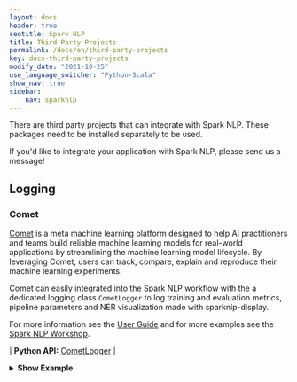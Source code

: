 ```yaml
---
layout: docs
header: true
seotitle: Spark NLP
title: Third Party Projects
permalink: /docs/en/third-party-projects
key: docs-third-party-projects
modify_date: "2021-10-25"
use_language_switcher: "Python-Scala"
show_nav: true
sidebar:
    nav: sparknlp
---
```


There are third party projects that can integrate with Spark NLP. These
packages need to be installed separately to be used.

If you'd like to integrate your application with Spark NLP, please send us a
message!

## Logging

### Comet

[Comet](https://www.comet.ml/) is a meta machine learning platform designed
to help AI practitioners and teams build reliable machine learning models for
real-world applications by streamlining the machine learning model lifecycle. By
leveraging Comet, users can track, compare, explain and reproduce their machine
learning experiments.

Comet can easily integrated into the Spark NLP workflow with the a dedicated
logging class `CometLogger` to log training and evaluation metrics,
pipeline parameters and NER visualization made with sparknlp-display.

For more information see the [User Guide](https://nlp.johnsnowlabs.com/api/python/third_party/comet.html) and for more examples see the [Spark NLP Workshop](https://github.com/JohnSnowLabs/spark-nlp-workshop/blob/master/tutorials/logging/Comet_SparkNLP_Intergration.ipynb).


| **Python API:** [CometLogger](https://nlp.johnsnowlabs.com/api/python/reference/autosummary/sparknlp.logging.comet.CometLogger.html) |

<details>

<summary class="button"><b>Show Example</b></summary>

<div class="tabs-box" markdown="1">

```python
# Metrics while training an annotator can be logged with for example:

import sparknlp
from sparknlp.base import *
from sparknlp.annotator import *
from sparknlp.logging.comet import CometLogger
spark = sparknlp.start()

# To run an online experiment, the logger is defined like so.

comet_ml.init(project_name="sparknlp_experiment", offline_directory="/tmp")
OUTPUT_LOG_PATH = "./comet"
logger = CometLogger(comet_mode="offline", offline_directory=OUTPUT_LOG_PATH)

# Experiments can also be defined to be run offline:

# OUTPUT_LOG_PATH = "./comet"
# logger = CometLogger(comet_mode="offline", offline_directory=OUTPUT_LOG_PATH)
# comet_ml.init(project_name="sparknlp_experiment", offline_directory="/tmp")

# Logs will be saved to the output directory and can be later submitted to
# Comet.

document = DocumentAssembler() \
    .setInputCol("text") \
    .setOutputCol("document")
embds = UniversalSentenceEncoder.pretrained() \
    .setInputCols("document") \
    .setOutputCol("sentence_embeddings")
multiClassifier = MultiClassifierDLApproach() \
    .setInputCols("sentence_embeddings") \
    .setOutputCol("category") \
    .setLabelColumn("labels") \
    .setBatchSize(128) \
    .setLr(1e-3) \
    .setThreshold(0.5) \
    .setShufflePerEpoch(False) \
    .setEnableOutputLogs(True) \
    .setOutputLogsPath(OUTPUT_LOG_PATH) \
    .setMaxEpochs(1)

logger.monitor(logdir=OUTPUT_LOG_PATH, model=multiClassifier)
trainDataset = spark.createDataFrame(
    [("Nice.", ["positive"]), ("That's bad.", ["negative"])],
    schema=["text", "labels"],
)

pipeline = Pipeline(stages=[document, embds, multiClassifier])
pipeline.fit(trainDataset)
logger.end()

# If you are using a jupyter notebook, it is possible to display the live web
# interface with

logger.experiment.display(tab='charts')
```

</div>

</details>
